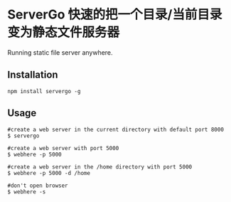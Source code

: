 ServerGo 快速的把一个目录/当前目录变为静态文件服务器
==============================

Running static file server anywhere. 
## Installation
```
npm install servergo -g
```

## Usage
```shell
#create a web server in the current directory with default port 8000
$ servergo
```

```shell
#create a web server with port 5000
$ webhere -p 5000
```

```shell
#create a web server in the /home directory with port 5000
$ webhere -p 5000 -d /home
```

```shell
#don't open browser
$ webhere -s
```